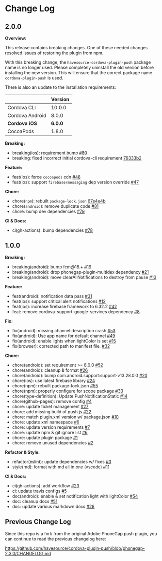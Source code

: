 # Change Log

## 2.0.0

**Overview:**

This release contains breaking changes. One of these needed changes resolved issues of restoring the plugin from npm.

With this breaking change, the `havesource-cordova-plugin-push` package name is no longer used. Please completely uninstall the old version before installing the new version. This will ensure that the correct package name `cordova-plugin-push` is used.

There is also an update to the installation requirements:

| | Version |
| - | - |
| Cordova CLI | 10.0.0 |
| Cordova Android | 8.0.0 |
| **Cordova iOS** | **6.0.0** |
| CocoaPods | 1.8.0 |

**Breaking:**

* breaking(ios): requirement bump [#80](https://github.com/havesource/cordova-plugin-push/pull/80)
* breaking: fixed incorrect initial cordova-cli requirement [79333b2](https://github.com/havesource/cordova-plugin-push/commit/79333b25e1ff68fea377be499da91528c82fa21f)

**Feature:**

* feat(ios): force `cocoapods` cdn [#48](https://github.com/havesource/cordova-plugin-push/pull/48)
* feat(ios): support `firebase/messaging` dep version override [#47](https://github.com/havesource/cordova-plugin-push/pull/47)

**Chore:**

* chore(`npm`): rebuilt `package-lock.json` [67e4e4b](https://github.com/havesource/cordova-plugin-push/commit/67e4e4ba185511e60b4d85cae882c41dae1c9cc0)
* chore(`android`): remove duplicate code [#81](https://github.com/havesource/cordova-plugin-push/pull/81)
* chore: bump dev dependencies [#79](https://github.com/havesource/cordova-plugin-push/pull/79)

**CI & Docs:**

* ci(gh-actions): bump dependencies [#78](https://github.com/havesource/cordova-plugin-push/pull/78)


## 1.0.0

**Breaking:**

* breaking(android): bump fcm@18.+ [#19](https://github.com/havesource/cordova-plugin-push/pull/19)
* breaking(android): drop phonegap-plugin-multidex dependency [#21](https://github.com/havesource/cordova-plugin-push/pull/21)
* breaking(android): move clearAllNotifications to destroy from pause [#13](https://github.com/havesource/cordova-plugin-push/pull/13)

**Feature:**

* feat(android): notification data pass [#31](https://github.com/havesource/cordova-plugin-push/pull/31)
* feat(ios): support critical alert notifications [#12](https://github.com/havesource/cordova-plugin-push/pull/12)
* feat(ios): increase firebase framework to 6.32.2 [#42](https://github.com/havesource/cordova-plugin-push/pull/42)
* feat: remove cordova-support-google-services dependency [#8](https://github.com/havesource/cordova-plugin-push/pull/8)

**Fix:**

* fix(android): missing channel description crash [#53](https://github.com/havesource/cordova-plugin-push/pull/53)
* fix(android): Use app name for default channel [#49](https://github.com/havesource/cordova-plugin-push/pull/49)
* fix(android): enable lights when lightColor is set [#15](https://github.com/havesource/cordova-plugin-push/pull/15)
* fix(browser): corrected path to manifest file. [#32](https://github.com/havesource/cordova-plugin-push/pull/32)

**Chore:**

* chore(android): set requirement >= 8.0.0 [#52](https://github.com/havesource/cordova-plugin-push/pull/52)
* chore(android): cleanup & format [#26](https://github.com/havesource/cordova-plugin-push/pull/26)
* chore(android): bump com.android.support:support-v13:28.0.0 [#20](https://github.com/havesource/cordova-plugin-push/pull/20)
* chore(ios): use latest firebase library [#24](https://github.com/havesource/cordova-plugin-push/pull/24)
* chore(npm): rebuilt package-lock.json [#55](https://github.com/havesource/cordova-plugin-push/pull/55)
* chore(npm): properly configure for scope package [#33](https://github.com/havesource/cordova-plugin-push/pull/33)
* chore(type-definition): Update PushNotificationStatic [#14](https://github.com/havesource/cordova-plugin-push/pull/14)
* chore(github-pages): remove config [#4](https://github.com/havesource/cordova-plugin-push/pull/4)
* chore: update ticket management [#27](https://github.com/havesource/cordova-plugin-push/pull/27)
* chore: add missing build of push.js [#22](https://github.com/havesource/cordova-plugin-push/pull/22)
* chore: match plugin.xml version w/ package.json [#10](https://github.com/havesource/cordova-plugin-push/pull/10)
* chore: update xml namespace [#9](https://github.com/havesource/cordova-plugin-push/pull/9)
* chore: update version requirements [#7](https://github.com/havesource/cordova-plugin-push/pull/7)
* chore: update npm & git ignore list [#6](https://github.com/havesource/cordova-plugin-push/pull/6)
* chore: update plugin package [#1](https://github.com/havesource/cordova-plugin-push/pull/1)
* chore: remove unused dependencies [#2](https://github.com/havesource/cordova-plugin-push/pull/2)

**Refactor & Style:**

* refactor(eslint): update dependencies w/ fixes [#3](https://github.com/havesource/cordova-plugin-push/pull/3)
* style(md): format with md all in one (vscode) [#11](https://github.com/havesource/cordova-plugin-push/pull/11)

**CI & Docs:**

* ci(gh-actions): add workflow [#23](https://github.com/havesource/cordova-plugin-push/pull/23)
* ci: update travis configs [#5](https://github.com/havesource/cordova-plugin-push/pull/5)
* doc(android): enable & set notification light with lightColor [#54](https://github.com/havesource/cordova-plugin-push/pull/54)
* doc: cleanup docs [#51](https://github.com/havesource/cordova-plugin-push/pull/51)
* doc: update various markdown docs [#28](https://github.com/havesource/cordova-plugin-push/pull/28)

## Previous Change Log

Since this repo is a fork from the original Adobe PhoneGap push plugin, you can continue to read the previous changelog here:

https://github.com/havesource/cordova-plugin-push/blob/phonegap-2.3.0/CHANGELOG.md
